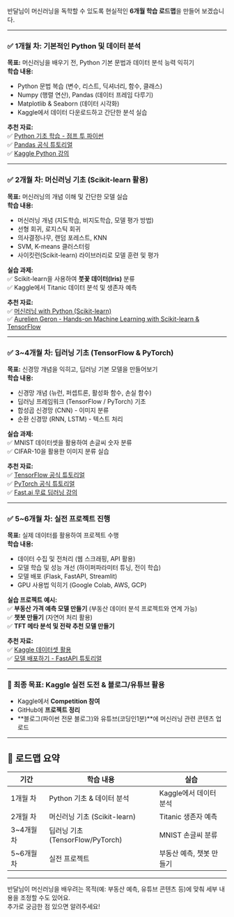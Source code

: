 반달님이 머신러닝을 독학할 수 있도록 현실적인 **6개월 학습 로드맵**을 만들어 보겠습니다.  

---

### **✅ 1개월 차: 기본적인 Python 및 데이터 분석**
**목표:** 머신러닝을 배우기 전, Python 기본 문법과 데이터 분석 능력 익히기  
**학습 내용:**
- Python 문법 복습 (변수, 리스트, 딕셔너리, 함수, 클래스)
- Numpy (행렬 연산), Pandas (데이터 프레임 다루기)
- Matplotlib & Seaborn (데이터 시각화)
- Kaggle에서 데이터 다운로드하고 간단한 분석 실습  

**추천 자료:**  
✅ [Python 기초 학습 - 점프 투 파이썬](https://wikidocs.net/book/1)  
✅ [Pandas 공식 튜토리얼](https://pandas.pydata.org/docs/)  
✅ [Kaggle Python 강의](https://www.kaggle.com/learn/python)  

---

### **✅ 2개월 차: 머신러닝 기초 (Scikit-learn 활용)**
**목표:** 머신러닝의 개념 이해 및 간단한 모델 실습  
**학습 내용:**
- 머신러닝 개념 (지도학습, 비지도학습, 모델 평가 방법)
- 선형 회귀, 로지스틱 회귀
- 의사결정나무, 랜덤 포레스트, KNN
- SVM, K-means 클러스터링
- 사이킷런(Scikit-learn) 라이브러리로 모델 훈련 및 평가

**실습 과제:**  
✅ Scikit-learn을 사용하여 **붓꽃 데이터(Iris)** 분류  
✅ Kaggle에서 Titanic 데이터 분석 및 생존자 예측  

**추천 자료:**  
✅ [머신러닝 with Python (Scikit-learn)](https://www.kaggle.com/learn/intro-to-machine-learning)  
✅ [Aurelien Geron - Hands-on Machine Learning with Scikit-learn & TensorFlow](https://www.oreilly.com/library/view/hands-on-machine-learning/9781492032632/)  

---

### **✅ 3~4개월 차: 딥러닝 기초 (TensorFlow & PyTorch)**
**목표:** 신경망 개념을 익히고, 딥러닝 기본 모델을 만들어보기  
**학습 내용:**
- 신경망 개념 (뉴런, 퍼셉트론, 활성화 함수, 손실 함수)
- 딥러닝 프레임워크 (TensorFlow / PyTorch) 기초
- 합성곱 신경망 (CNN) - 이미지 분류
- 순환 신경망 (RNN, LSTM) - 텍스트 처리

**실습 과제:**  
✅ MNIST 데이터셋을 활용하여 손글씨 숫자 분류  
✅ CIFAR-10을 활용한 이미지 분류 실습  

**추천 자료:**  
✅ [TensorFlow 공식 튜토리얼](https://www.tensorflow.org/tutorials)  
✅ [PyTorch 공식 튜토리얼](https://pytorch.org/tutorials/)  
✅ [Fast.ai 무료 딥러닝 강의](https://course.fast.ai/)  

---

### **✅ 5~6개월 차: 실전 프로젝트 진행**
**목표:** 실제 데이터를 활용하여 프로젝트 수행  
**학습 내용:**  
- 데이터 수집 및 전처리 (웹 스크래핑, API 활용)
- 모델 학습 및 성능 개선 (하이퍼파라미터 튜닝, 전이 학습)
- 모델 배포 (Flask, FastAPI, Streamlit)
- GPU 사용법 익히기 (Google Colab, AWS, GCP)

**실습 프로젝트 예시:**  
✅ **부동산 가격 예측 모델 만들기** (부동산 데이터 분석 프로젝트와 연계 가능)  
✅ **챗봇 만들기** (자연어 처리 활용)  
✅ **TFT 메타 분석 및 전략 추천 모델 만들기**  

**추천 자료:**  
✅ [Kaggle 데이터셋 활용](https://www.kaggle.com/datasets)  
✅ [모델 배포하기 - FastAPI 튜토리얼](https://fastapi.tiangolo.com/)  

---

### **🚀 최종 목표: Kaggle 실전 도전 & 블로그/유튜브 활용**
- Kaggle에서 **Competition 참여**  
- GitHub에 **프로젝트 정리**  
- **블로그(파이썬 전문 블로그)와 유튜브(코딩인1분)**에 머신러닝 관련 콘텐츠 업로드  

---

## 🎯 **로드맵 요약**
| 기간 | 학습 내용 | 실습 |
|---|---|---|
| 1개월 차 | Python 기초 & 데이터 분석 | Kaggle에서 데이터 분석 |
| 2개월 차 | 머신러닝 기초 (Scikit-learn) | Titanic 생존자 예측 |
| 3~4개월 차 | 딥러닝 기초 (TensorFlow/PyTorch) | MNIST 손글씨 분류 |
| 5~6개월 차 | 실전 프로젝트 | 부동산 예측, 챗봇 만들기 |

---

반달님이 머신러닝을 배우려는 목적(예: 부동산 예측, 유튜브 콘텐츠 등)에 맞춰 세부 내용을 조정할 수도 있어요.   
추가로 궁금한 점 있으면 알려주세요!
